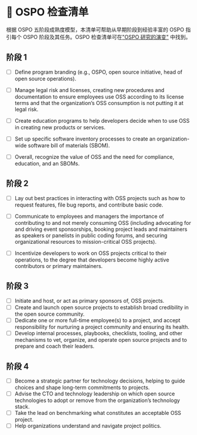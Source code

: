 # 📝 OSPO 检查清单

根据 OSPO 五阶段成熟度模型，本清单可帮助从早期阶段到经验丰富的 OSPO 指引每个 OSPO 阶段及其任务。OSPO 检查清单可在["OSPO 研究的演变"](https://linuxfoundation.org/tools/the-evolution-of-the-open-source-program-office-ospo/) 中找到。

## 阶段 1

- [ ] Define program branding (e.g., OSPO, open source initiative, head of open source operations).

- [ ] Manage legal risk and licenses, creating new procedures and documentation to ensure employees use OSS according to its license terms and that the organization’s OSS consumption is not putting it at legal risk.

- [ ] Create education programs to help developers decide when to use OSS in creating new products or services.

- [ ] Set up specific software inventory processes to create an organization-wide software bill of materials (SBOM).

- [ ] Overall, recognize the value of OSS and the need for compliance, education, and an SBOMs.


## 阶段 2

- [ ] Lay out best practices in interacting with OSS projects such as how to request features, file bug reports, and contribute basic code.

- [ ] Communicate to employees and managers the importance of contributing to and not merely consuming OSS (including advocating for and driving event sponsorships, booking
project leads and maintainers as speakers or panelists in public coding forums, and securing organizational resources to mission-critical OSS projects).

- [ ]  Incentivize developers to work on OSS projects critical to their operations, to the degree that developers become highly active contributors or primary maintainers.


## 阶段 3

- [ ]  Initiate and host, or act as primary sponsors of, OSS projects.
- [ ]  Create and launch open source projects to establish broad credibility in the open source community.
- [ ]  Dedicate one or more full-time employee(s) to a project, and accept responsibility for nurturing a project community and ensuring its health.
- [ ]  Develop internal processes, playbooks, checklists, tooling, and other mechanisms to vet, organize, and operate open source projects and to prepare and coach their leaders.

## 阶段 4

- [ ]  Become a strategic partner for technology decisions, helping to guide choices and shape long-term commitments to projects.
- [ ]  Advise the CTO and technology leadership on which open source technologies to adopt or remove from the organization’s technology stack.
- [ ]  Take the lead on benchmarking what constitutes an acceptable OSS project.
- [ ]  Help organizations understand and navigate project politics.
